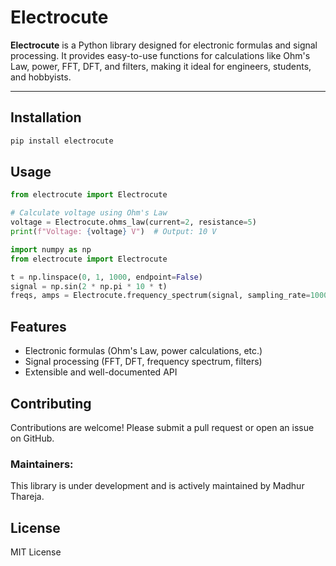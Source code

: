 # Electrocute

**Electrocute** is a Python library designed for electronic formulas and signal processing. It provides easy-to-use functions for calculations like Ohm's Law, power, FFT, DFT, and filters, making it ideal for engineers, students, and hobbyists.

---

## Installation

```bash
pip install electrocute
```

## Usage

```python
from electrocute import Electrocute

# Calculate voltage using Ohm's Law
voltage = Electrocute.ohms_law(current=2, resistance=5)
print(f"Voltage: {voltage} V")  # Output: 10 V

import numpy as np
from electrocute import Electrocute

t = np.linspace(0, 1, 1000, endpoint=False)
signal = np.sin(2 * np.pi * 10 * t)
freqs, amps = Electrocute.frequency_spectrum(signal, sampling_rate=1000)
```

## Features

- Electronic formulas (Ohm's Law, power calculations, etc.)
- Signal processing (FFT, DFT, frequency spectrum, filters)
- Extensible and well-documented API

## Contributing

Contributions are welcome! Please submit a pull request or open an issue on GitHub.

### Maintainers:
This library is under development and is actively maintained by Madhur Thareja.

## License

MIT License
